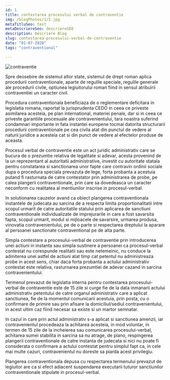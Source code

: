 ```yaml
---
id: 1
title: contestarea procesului verbal de contraventie
img: /blogPhotos/1/1.jpg
metaTitluSeo: test
metaDescriereSeo: descriereSEO
description: Descriere Blog
slug: contestarea-procesului-verbal-de-contraventie
date: "01-07-2020"
tags: "contraventional"

---
```

<div class='container-fluid bg-primary-color'>
<img class='img-fluid mx-auto d-block blog-img' layout='scale-down' alt='contraventie' src='/blogPhotos/1/1.jpg'>
   <p>Spre deosebire de sistemul altor state, sistemul de drept roman aplica procedurii contraventionale,
                aparte de regulile speciale, regulile generale ale procedurii civile, optiunea legiuitorului roman fiind
                in sensul atribuirii contraventiei un caracter civil.</p>
            <p>Procedura contraventionala beneficiaza de o reglementare deficitara in legislatia romana, raportat la
                jurisprudenta CEDO in ceea ce priveste asimilarea acesteia, pe plan international, materiei penale, dar
                si in ceea ce priveste garantiile procesuale ale contravenientului, tara noastra suferind condamnari
                importante in fata instantei europene tocmai datorita structurarii procedurii contraventionale pe cea
                civila atat din punctul de vedere al naturii juridice a acesteia cat si din punct de vedere al efectelor
                produse de aceasta.</p>
            <p>Procesul verbal de contraventie este un act juridic administrativ care se bucura de o prezumtie relativa
                de legalitate si adevar, acesta provenind de la un reprezentant al autoritatii administrative, investit
                cu autoritate statala pentru constatarea si sanctionarea unor fapte care contravin ordinii sociale dupa
                o procedura speciala prevazuta de lege, forta probanta a acestuia putand fi rasturnata de catre
                contestator prin administrarea de probe, pe calea plangerii contraventionale, prin care sa dovedeasca un
                caracter neconform cu realitatea al mentiunilor inscrise in procesul-verbal.</p>
            <p>In solutionarea cauzelor avand ca obiect plangerea contraventionala instantele de judecata au sarcina de
                a respecta limita proportionalitatii intre scopul urmarit de catre autoritatile statului prin aplicarea
                de sanctiuni contraventionale individualizate de imprejurarile in care a fost savarsita fapta, scopul
                urmarit, modul si mijloacele de savarsire, urmarea produsa, vinovatia contravenientului, pe de o parte
                si respectarea dreptului la aparare al persoanei sanctionate contraventional pe de alta parte.</p>
            <p>Simpla contestare a procesului-verbal de contraventie prin introducerea unei actiuni in instanta sau
                simpla sustinere a persoanei ca procesul-verbal contestat nu corespunde realitatii sau este netemeinic,
                nu conduce la admiterea unei astfel de actiuni atat timp cat petentul nu administreaza probe in acest
                sens, chiar daca forta probanta a actului administrativ contestat este relativa, rasturnarea prezumtiei
                de adevar cazand in sarcina contravenientului.</p>
            <p>Termenul prevazut de legislatia interna pentru contestarea procesului-verbal de contraventie este de 15
                zile si curge fie de la data inmanarii actului administrativ petentului de catre organul administrativ
                care a aplicat sanctiunea, fie de la momentul comunicarii acestuia, prin posta, cu o confirmare de
                primire sau prin afisare la domiciliul/sediul contravenientului, in acest ultim caz fiind necesar sa
                existe si un martor semnatar.</p>
            <p>In cazul in care prin actul administrativ s-a aplicat si sanctiunea amenzii, iar contravenientul
                procedeaza la achitarea acesteia, in mod voluntar, in termen de 15 zile de la incheierea sau comunicarea
                procesului-verbal, achitarea sumei stabilita in sarcina sa nu atrage, de plano, respingerea plangerii
                contraventionale de catre instanta de judecata si nici nu poate fi considerata o confirmare a actului
                contestat pentru simplul fapt ca, in cele mai multe cazuri, contravenientul nu doreste sa piarda acest
                privilegiu.</p>
            <p>Plangerea contraventionala depusa cu respectarea termenului prevazut de legiuitor are ca si efect
                adiacent suspendarea executarii tuturor sanctiunilor contraventionale stipulate in procesul-verbal.</p>
</div>